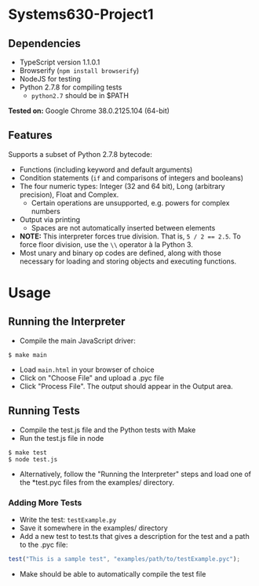 Systems630-Project1
===================

## Dependencies
- TypeScript version 1.1.0.1
- Browserify (`npm install browserify`)
- NodeJS for testing
- Python 2.7.8 for compiling tests
    - `python2.7` should be in $PATH

**Tested on:** Google Chrome 38.0.2125.104 (64-bit)

## Features
Supports a subset of Python 2.7.8 bytecode:
- Functions (including keyword and default arguments)
- Condition statements (`if` and comparisons of integers and booleans)
- The four numeric types: Integer (32 and 64 bit), Long (arbitrary precision),
  Float and Complex.
    - Certain operations are unsupported, e.g. powers for complex numbers
- Output via printing
    - Spaces are not automatically inserted between elements
- **NOTE:** This interpreter forces true division. That is, `5 / 2 == 2.5`. To
  force floor division, use the `\\` operator à la Python 3.
- Most unary and binary op codes are defined, along with those necessary for
  loading and storing objects and executing functions.

# Usage

## Running the Interpreter
- Compile the main JavaScript driver:
```
$ make main
```
- Load `main.html` in your browser of choice
- Click on "Choose File" and upload a .pyc file
- Click "Process File". The output should appear in the Output area.

## Running Tests
- Compile the test.js file and the Python tests with Make
- Run the test.js file in node
```
$ make test
$ node test.js
```
- Alternatively, follow the "Running the Interpreter" steps and load one of the
  \*test.pyc files from the examples/ directory.

### Adding More Tests
- Write the test: `testExample.py`
- Save it somewhere in the examples/ directory
- Add a new test to test.ts that gives a description for the test and a path to
  the .pyc file:
```javascript
test("This is a sample test", "examples/path/to/testExample.pyc");
```
- Make should be able to automatically compile the test file
